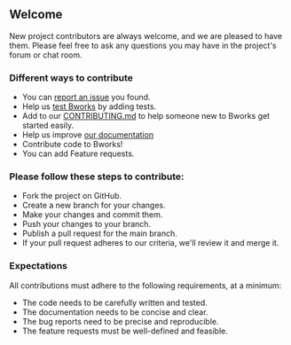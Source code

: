 ## Welcome

New project contributors are always welcome, and we are pleased to have them. Please feel free to ask any questions you may have in the project's forum or chat room.

### Different ways to contribute

* You can [report an issue](https://github.com/vakhil-98/Bworks/issues) you found.
* Help us [test Bworks](https://github.com/vakhil-98/Bworks/blob/application/Bworks-tests.md) by adding tests.
* Add to our [CONTRIBUTING.md](https://github.com/vakhil-98/Bworks/blob/main/CONTRIBUTING.md) to help someone new to Bworks get started easily.
* Help us improve [our documentation](https://github.com/vakhil-98/Bworks/blob/main/README.md)
* Contribute code to Bworks!
* You can add Feature requests.

### Please follow these steps to contribute:
+ Fork the project on GitHub.
+ Create a new branch for your changes.
+ Make your changes and commit them.
+ Push your changes to your branch.
+ Publish a pull request for the main branch.
+ If your pull request adheres to our criteria, we'll review it and merge it.

### Expectations
All contributions must adhere to the following requirements, at a minimum:
+ The code needs to be carefully written and tested.
+ The documentation needs to be concise and clear.
+ The bug reports need to be precise and reproducible.
+ The feature requests must be well-defined and feasible.


